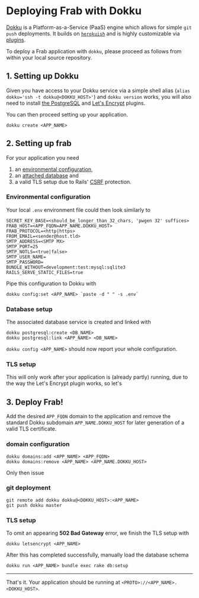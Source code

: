 # Deploying Frab with Dokku

[Dokku](http://dokku.viewdocs.io/dokku/) is a Platform-as-a-Service (PaaS) engine which allows for simple `git push` deployments.
It builds on [`herokuish`](https://github.com/gliderlabs/herokuish) and is highly customizable via [plugins](http://dokku.viewdocs.io/dokku/plugins/).

To deploy a Frab application with `dokku`, please proceed as follows from within your local source repository.

## 1. Setting up Dokku

Given you have access to your Dokku service via a simple shell alias (`alias dokku='ssh -t dokku@<DOKKU_HOST>'`) and `dokku version` works, you will also need to install [the PostgreSQL](https://github.com/dokku/dokku-postgres) and [Let's Encrypt](https://github.com/dokku/dokku-letsencrypt) plugins.

You can then proceed setting up your application.

```
dokku create <APP_NAME>
```

## 2. Setting up frab

For your application you need

1. an [environmental configuration](http://12factor.net/config),
2. an [attached database](http://12factor.net/backing-services) and
3. a valid TLS setup due to Rails' [CSRF](https://en.wikipedia.org/wiki/Cross-site_request_forgery) protection.

### Environmental configuration

Your local `.env` environment file could then look similarly to

```
SECRET_KEY_BASE=<should_be_longer_than_32_chars, 'pwgen 32' suffices>
FRAB_HOST=<APP_FQDN=APP_NAME.DOKKU_HOST>
FRAB_PROTOCOL=<http|https>
FROM_EMAIL=<sender@host.tld>
SMTP_ADDRESS=<SMTP MX>
SMTP_PORT=25
SMTP_NOTLS=<true|false>
SMTP_USER_NAME=
SMTP_PASSWORD=
BUNDLE_WITHOUT=development:test:mysql:sqlite3
RAILS_SERVE_STATIC_FILES=true
```

Pipe this configuration to Dokku with

    dokku config:set <APP_NAME> `paste -d " " -s .env`

### Database setup

The associated database service is created and linked with

    dokku postgresql:create <DB_NAME>
    dokku postgresql:link <APP_NAME> <DB_NAME>

`dokku config <APP_NAME>` should now report your whole configuration.

### TLS setup

This will only work after your application is (already partly) running, due to the way the Let's Encrypt plugin works, so let's

## 3. Deploy Frab!

Add the desired `APP_FQDN` domain to the application and remove the standard Dokku subdomain `APP_NAME.DOKKU_HOST` for later generation of a valid TLS certificate.

### domain configuration

    dokku domains:add <APP_NAME> <APP_FQDN>
    dokku domains:remove <APP_NAME> <APP_NAME.DOKKU_HOST>

Only then issue

### git deployment

    git remote add dokku dokku@<DOKKU_HOST>:<APP_NAME>
    git push dokku master

### TLS setup

To omit an appearing **502 Bad Gateway** error, we finish the TLS setup with

    dokku letsencrypt <APP_NAME>

After this has completed successfully, manually load the database schema

    dokku run <APP_NAME> bundle exec rake db:setup

---

That's it. Your application should be running at `<PROTO>://<APP_NAME>.<DOKKU_HOST>`.
